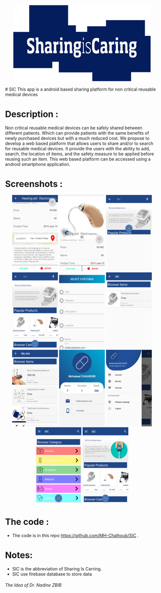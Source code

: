<p align="center">
  <img src="/03 - ScreenShots/sic.png" alt="alt text" width="450" height="250">
</p>
# SIC
This app is a android based sharing platform for non critical reusable medical devices

# Description :
Non critical reusable medical devices can be safely shared between different patients. Which can provide patients with the same benefits of newly purchased devices but with a much reduced cost. We propose to develop a web based platform that allows users to share and/or to search for reusable medical devices. It provide the users with the ability to add, search, the location of items, and the safety measure to be applied before reusing such an item. This web based platform can be accessed using a android smartphone application.

# Screenshots :
<div align="center">
<img src="/03 - ScreenShots/_20190629_224933.JPG" alt="alt text" width="150" height="250">
<img src="/03 - ScreenShots/_20190629_224952.JPG" alt="alt text" width="150" height="250">
<img src="/03 - ScreenShots/_20190629_225032.JPG" alt="alt text" width="150" height="250">
<img src="/03 - ScreenShots/_20190629_225122.JPG" alt="alt text" width="150" height="250">
<img src="/03 - ScreenShots/_20190629_225144.JPG" alt="alt text" width="150" height="250">
<img src="/03 - ScreenShots/_20190629_225157.JPG" alt="alt text" width="150" height="250">
<img src="/03 - ScreenShots/_20190629_225213.JPG" alt="alt text" width="150" height="250">
<img src="/03 - ScreenShots/_20190629_225229.JPG" alt="alt text" width="150" height="250">
<img src="/03 - ScreenShots/_20190629_225251.JPG" alt="alt text" width="150" height="250">
<img src="/03 - ScreenShots/_20190629_225305.JPG" alt="alt text" width="150" height="250">
<img src="/03 - ScreenShots/_20190629_225333.JPG" alt="alt text" width="150" height="250">
</div>

# The code :
* The code is in this repo https://github.com/MH-Chalhoub/SIC .

# Notes:
* SIC is the abbreviation of Sharing Is Carring.
* SIC use firebase database to store data

###### The Idea of Dr. Nadine ZBIB 
